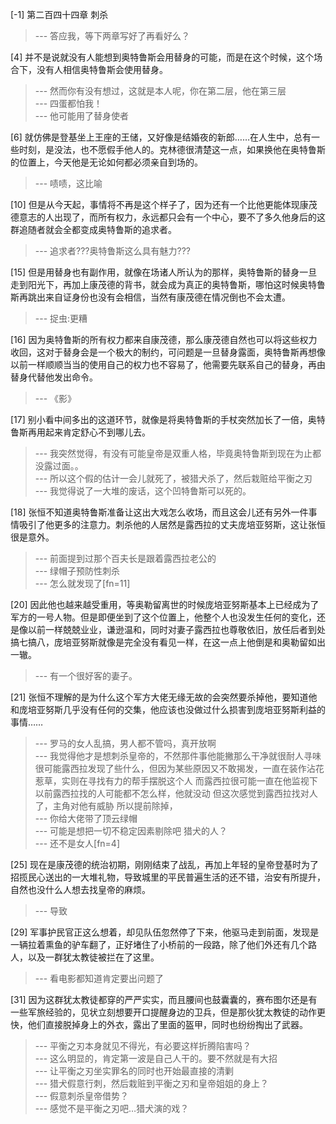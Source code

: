 
[-1] 第二百四十四章 刺杀
>--- 答应我，等下两章写好了再看好么？<br>

[4] 并不是说就没有人能想到奥特鲁斯会用替身的可能，而是在这个时候，这个场合下，没有人相信奥特鲁斯会使用替身。
>--- 然而你有没有想过，这就是本人呢，你在第二层，他在第三层<br>
>--- 四蛋都怕我！<br>
>--- 他可能用了替身使者<br>

[6] 就仿佛是登基坐上王座的王储，又好像是结婚夜的新郎……在人生中，总有一些时刻，是没法，也不愿假手他人的。克林德很清楚这一点，如果换他在奥特鲁斯的位置上，今天他是无论如何都必须亲自到场的。
>--- 啧啧，这比喻<br>

[10] 但是从今天起，事情将不再是这个样子了，因为还有一个比他更能体现康茂德意志的人出现了，而所有权力，永远都只会有一个中心，要不了多久他身后的这群追随者就会全都变成奥特鲁斯的追求者。
>--- 追求者???奥特鲁斯这么具有魅力???<br>

[15] 但是用替身也有副作用，就像在场诸人所认为的那样，奥特鲁斯的替身一旦走到阳光下，再加上康茂德的背书，就会成为真正的奥特鲁斯，哪怕这时候奥特鲁斯再跳出来自证身份也没有会相信，当然有康茂德在情况倒也不会太遭。
>--- 捉虫:更糟<br>

[16] 因为奥特鲁斯的所有权力都来自康茂德，那么康茂德自然也可以将这些权力收回，这对于替身会是一个极大的制约，可问题是一旦替身露面，奥特鲁斯再想像以前一样顺顺当当的使用自己的权力也不容易了，他需要先联系自己的替身，再由替身代替他发出命令。
>--- 《影》<br>

[17] 别小看中间多出的这道环节，就像是将奥特鲁斯的手杖突然加长了一倍，奥特鲁斯再用起来肯定舒心不到哪儿去。
>--- 我突然觉得，有没有可能皇帝是双重人格，毕竟奥特鲁斯到现在为止都没露过面。。<br>
>--- 所以这个假的估计一会儿就死了，被猎犬杀了，然后栽赃给平衡之刃<br>
>--- 我觉得说了一大堆的废话，这个凹特鲁斯可以死的。<br>

[18] 张恒不知道奥特鲁斯准备让这出大戏怎么收场，而且这会儿还有另外一件事情吸引了他更多的注意力。刺杀他的人居然是露西拉的丈夫庞培亚努斯，这让张恒很是意外。
>--- 前面提到过那个百夫长是跟着露西拉老公的<br>
>--- 绿帽子预防性刺杀<br>
>--- 怎么就发现了[fn=11]<br>

[20] 因此他也越来越受重用，等奥勒留离世的时候庞培亚努斯基本上已经成为了军方的一号人物。但是即便坐到了这个位置上，他整个人也没发生任何的变化，还是像以前一样兢兢业业，谦逊温和，同时对妻子露西拉也尊敬依旧，放任后者到处搞七搞八，庞培亚努斯就像是完全没有看见一样，在这一点上他倒是和奥勒留如出一辙。
>--- 有一个很好客的妻子。<br>

[21] 张恒不理解的是为什么这个军方大佬无缘无故的会突然要杀掉他，要知道他和庞培亚努斯几乎没有任何的交集，他应该也没做过什么损害到庞培亚努斯利益的事情……
>--- 罗马的女人乱搞，男人都不管吗，真开放啊<br>
>--- 我觉得他才是想刺杀皇帝的，不然那件事他能撇那么干净就很耐人寻味
很可能露西拉发现了些什么，但因为某些原因又不敢揭发，一直在装作沾花惹草，实则在寻找有力的帮手摆脱这个人
而露西拉很可能一直在他监视下
以前露西拉找的人可能都不怎么样，他就没动
但这次感觉到露西拉找对人了，主角对他有威胁
所以提前除掉，<br>
>--- 你给大佬带了顶云绿帽<br>
>--- 可能是想把一切不稳定因素剔除吧 猎犬的人？<br>
>--- 还不是女人[fn=4]<br>

[25] 现在是康茂德的统治初期，刚刚结束了战乱，再加上年轻的皇帝登基时为了招揽民心送出的一大堆礼物，导致城里的平民普遍生活的还不错，治安有所提升，自然也没什么人想去找皇帝的麻烦。
>--- 导致<br>

[29] 军事护民官正这么想着，却见队伍忽然停了下来，他驱马走到前面，发现是一辆拉着熏鱼的驴车翻了，正好堵住了小桥前的一段路，除了他们外还有几个路人，以及一群犹太教徒被拦在了这里。
>--- 看电影都知道肯定要出问题了<br>

[31] 因为这群犹太教徒都穿的严严实实，而且腰间也鼓囊囊的，赛布图尔还是有一些军旅经验的，见状立刻想要开口提醒身边的卫兵，但是那伙犹太教徒的动作更快，他们直接脱掉身上的外衣，露出了里面的盔甲，同时也纷纷掏出了武器。
>--- 平衡之刃本身就见不得光，有必要这样折腾陷害吗？<br>
>--- 这么明显的，肯定第一波是自己人干的。要不然就是有大招<br>
>--- 让平衡之刃坐实罪名的同时也开始最直接的清剿<br>
>--- 猎犬假意行刺，然后栽赃到平衡之刃和皇帝姐姐的身上？<br>
>--- 假意刺杀皇帝借势？<br>
>--- 感觉不是平衡之刃吧…猎犬演的戏？<br>
